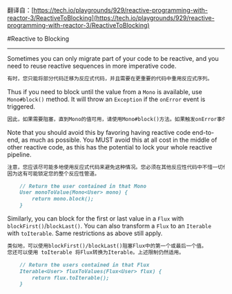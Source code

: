 翻译自：[https://tech.io/playgrounds/929/reactive-programming-with-reactor-3/ReactiveToBlocking](https://tech.io/playgrounds/929/reactive-programming-with-reactor-3/ReactiveToBlocking)

#Reactive to Blocking
***
Sometimes you can only migrate part of your code to be reactive, and you need 
to reuse reactive sequences in more imperative code.
```markdown
有时，您只能将部分代码迁移为反应式代码，并且需要在更重要的代码中重用反应式序列。
```

Thus if you need to block until the value from a `Mono` is available, use 
`Mono#block()` method. It will throw an `Exception` if the `onError` event 
is triggered.
```markdown
因此，如果需要阻塞，直到Mono的值可用，请使用Mono#block()方法。如果触发onError事件，它将引发异常。
```

Note that you should avoid this by favoring having reactive code end-to-end, 
as much as possible. You MUST avoid this at all cost in the middle of other 
reactive code, as this has the potential to lock your whole reactive pipeline.
```markdown
注意，您应该尽可能多地使用反应式代码来避免这种情况。您必须在其他反应性代码中不惜一切代价避免这种情况，
因为这有可能锁定您的整个反应性管道。
```

```markdown
    // Return the user contained in that Mono
    User monoToValue(Mono<User> mono) {
        return mono.block();
    }
```

Similarly, you can block for the first or last value in a `Flux` with 
`blockFirst()`/`blockLast()`. You can also transform a `Flux` to an `Iterable` 
with `toIterable`. Same restrictions as above still apply.
```markdown
类似地，可以使用blockFirst()/blockLast()阻塞Flux中的第一个或最后一个值。
您还可以使用 toIterable 将Flux转换为Iterable。上述限制仍然适用。
```

```markdown
    // Return the users contained in that Flux
    Iterable<User> fluxToValues(Flux<User> flux) {
        return flux.toIterable();
    }
```